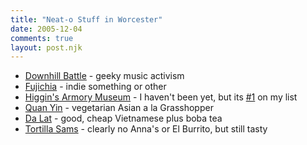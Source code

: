 ```yaml
---
title: "Neat-o Stuff in Worcester"
date: 2005-12-04
comments: true
layout: post.njk
---
```

* <a href="http://www.downhillbattle.org/">Downhill Battle</a> - geeky music activism
* <a href="http://www.fujichia.com/index1.html">Fujichia</a> - indie something or other
* <a href="http://www.higgins.org/"> Higgin's Armory Museum</a> - I haven't been yet, but its <a href="http://www.higgins.org/Research/Images/helmet.jpg" rel="lightbox">#1</a> on my list
* <a href="http://www.socialweb.net/Places/1395.lasso">Quan Yin</a> - vegetarian Asian a la Grasshopper
* <a href="http://www.socialweb.net/Places/1271.lasso">Da Lat</a> - good, cheap Vietnamese plus boba tea
* <a href="http://www.tortillasams.com/">Tortilla Sams</a> - clearly no Anna's or El Burrito, but still tasty


